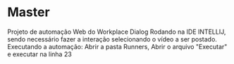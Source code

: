 # Master

Projeto de automação Web do Workplace Dialog
    Rodando na IDE INTELLIJ, sendo necessário fazer a interação selecionando o vídeo a ser postado.
    Executando a automação: Abrir a pasta Runners, Abrir o arquivo "Executar" e executar na linha 23
    
